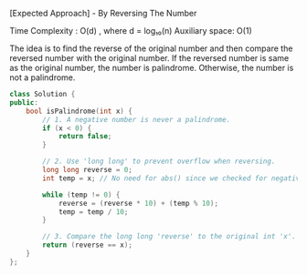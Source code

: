 <p>[Expected Approach] - By Reversing The Number

Time Complexity : O(d) , where d = log₁₀(n)
Auxiliary space: O(1)

The idea is to find the reverse of the original number and then compare the reversed number with the original number. If the reversed number is same as the original number, the number is palindrome. Otherwise, the number is not a palindrome.  </p>

```cpp
class Solution {
public:
    bool isPalindrome(int x) {
        // 1. A negative number is never a palindrome.
        if (x < 0) {
            return false;
        }

        // 2. Use 'long long' to prevent overflow when reversing.
        long long reverse = 0;
        int temp = x; // No need for abs() since we checked for negative

        while (temp != 0) {
            reverse = (reverse * 10) + (temp % 10);
            temp = temp / 10;
        }

        // 3. Compare the long long 'reverse' to the original int 'x'.
        return (reverse == x);
    }
};

